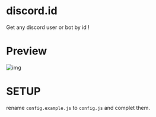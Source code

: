 # discord.id
Get any discord user or bot by id !


# Preview
![img](https://i.imgur.com/FUvsqY1.png)


# SETUP

rename `config.example.js` to `config.js` and complet them.
